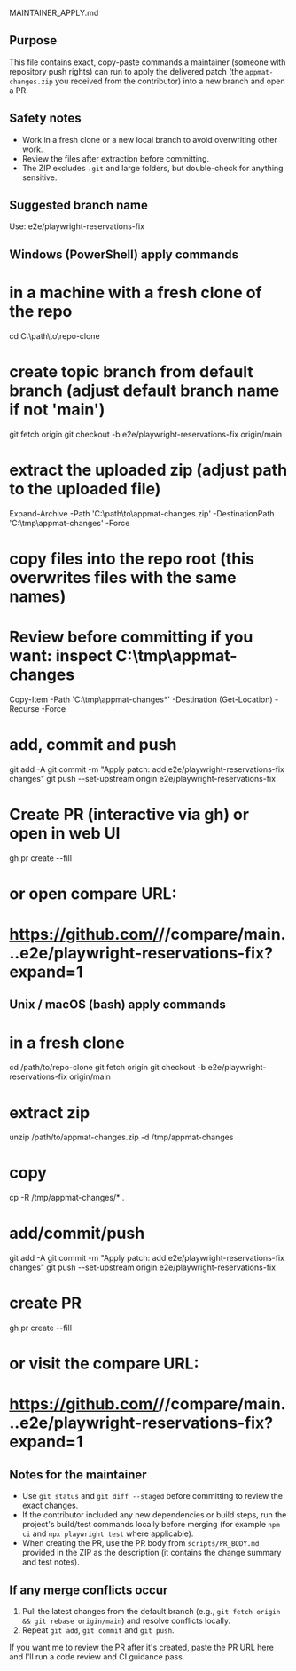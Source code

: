 MAINTAINER_APPLY.md

Purpose
-------
This file contains exact, copy-paste commands a maintainer (someone with repository push rights) can run to apply the delivered patch (the `appmat-changes.zip` you received from the contributor) into a new branch and open a PR.

Safety notes
------------
- Work in a fresh clone or a new local branch to avoid overwriting other work.
- Review the files after extraction before committing.
- The ZIP excludes `.git` and large folders, but double-check for anything sensitive.

Suggested branch name
---------------------
Use: e2e/playwright-reservations-fix

Windows (PowerShell) apply commands
----------------------------------
# in a machine with a fresh clone of the repo
cd C:\path\to\repo-clone
# create topic branch from default branch (adjust default branch name if not 'main')
git fetch origin
git checkout -b e2e/playwright-reservations-fix origin/main

# extract the uploaded zip (adjust path to the uploaded file)
Expand-Archive -Path 'C:\path\to\appmat-changes.zip' -DestinationPath 'C:\tmp\appmat-changes' -Force

# copy files into the repo root (this overwrites files with the same names)
# Review before committing if you want: inspect C:\tmp\appmat-changes
Copy-Item -Path 'C:\tmp\appmat-changes\*' -Destination (Get-Location) -Recurse -Force

# add, commit and push
git add -A
git commit -m "Apply patch: add e2e/playwright-reservations-fix changes"
git push --set-upstream origin e2e/playwright-reservations-fix

# Create PR (interactive via gh) or open in web UI
gh pr create --fill
# or open compare URL:
# https://github.com/<owner>/<repo>/compare/main...e2e/playwright-reservations-fix?expand=1

Unix / macOS (bash) apply commands
---------------------------------
# in a fresh clone
cd /path/to/repo-clone
git fetch origin
git checkout -b e2e/playwright-reservations-fix origin/main

# extract zip
unzip /path/to/appmat-changes.zip -d /tmp/appmat-changes

# copy
cp -R /tmp/appmat-changes/* .

# add/commit/push
git add -A
git commit -m "Apply patch: add e2e/playwright-reservations-fix changes"
git push --set-upstream origin e2e/playwright-reservations-fix

# create PR
gh pr create --fill
# or visit the compare URL:
# https://github.com/<owner>/<repo>/compare/main...e2e/playwright-reservations-fix?expand=1

Notes for the maintainer
------------------------
- Use `git status` and `git diff --staged` before committing to review the exact changes.
- If the contributor included any new dependencies or build steps, run the project's build/test commands locally before merging (for example `npm ci` and `npx playwright test` where applicable).
- When creating the PR, use the PR body from `scripts/PR_BODY.md` provided in the ZIP as the description (it contains the change summary and test notes).

If any merge conflicts occur
---------------------------
1. Pull the latest changes from the default branch (e.g., `git fetch origin && git rebase origin/main`) and resolve conflicts locally.
2. Repeat `git add`, `git commit` and `git push`.

If you want me to review the PR after it's created, paste the PR URL here and I'll run a code review and CI guidance pass.